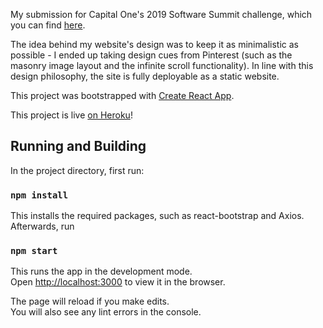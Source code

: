 My submission for Capital One's 2019 Software Summit challenge, which you can find [here](https://www.mindsumo.com/contests/nasa-image-archive).

The idea behind my website's design was to keep it as minimalistic as possible - I ended up taking design cues from Pinterest (such as the masonry image layout and the infinite scroll functionality). In line with this design philosophy, the site is fully deployable as a static website.

This project was bootstrapped with [Create React App](https://github.com/facebook/create-react-app).

This project is live [on Heroku](https://nasa-image-viewer.herokuapp.com/)!

## Running and Building

In the project directory, first run:

### `npm install`

This installs the required packages, such as react-bootstrap and Axios. Afterwards, run

### `npm start`

This runs the app in the development mode.<br>
Open [http://localhost:3000](http://localhost:3000) to view it in the browser.

The page will reload if you make edits.<br>
You will also see any lint errors in the console.
